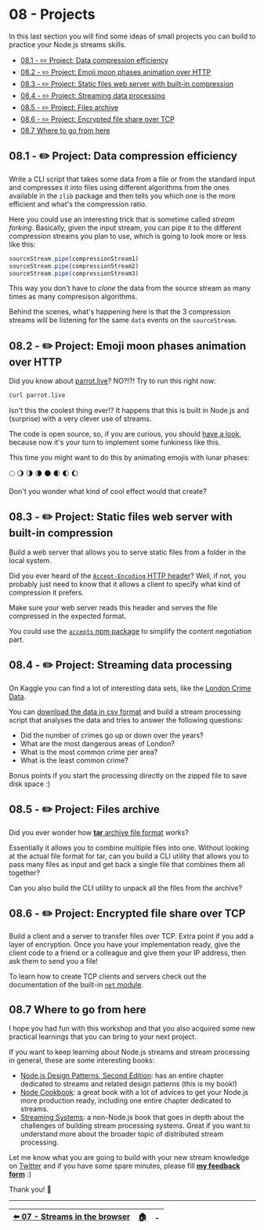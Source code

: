 # 08 - Projects

In this last section you will find some ideas of small projects you can build to practice your Node.js streams skills.

 - [08.1 - ✏️ Project: Data compression efficiency](#081---️-project-data-compression-efficiency)
 - [08.2 - ✏️ Project: Emoji moon phases animation over HTTP](#082---️-project-emoji-moon-phases-animation-over-http)
 - [08.3 - ✏️ Project: Static files web server with built-in compression](#083---️-project-static-files-web-server-with-built-in-compression)
 - [08.4 - ✏️ Project: Streaming data processing](#084---️-project-streaming-data-processing)
 - [08.5 - ✏️ Project: Files archive](#085---️-project-files-archive)
 - [08.6 - ✏️ Project: Encrypted file share over TCP](#086---️-project-encrypted-file-share-over-tcp)
 - [08.7 Where to go from here](#087-where-to-go-from-here)


## 08.1 - ✏️ Project: Data compression efficiency

Write a CLI script that takes some data from a file or from the standard input and compresses it into files using different algorithms from the ones available in the `zlib` package and then tells you which one is the more efficient and what's the compression ratio.

Here you could use an interesting trick that is sometime called *stream forking*. Basically, given the input stream, you can pipe it to the different compression streams you plan to use, which is going to look more or less like this:

```javascript
sourceStream.pipe(compressionStream1)
sourceStream.pipe(compressionStream2)
sourceStream.pipe(compressionStream3)
```

This way you don't have to *clone* the data from the source stream as many times as many compresison algorithms.

Behind the scenes, what's happening here is that the 3 compression streams will be listening for the same `data` events on the `sourceStream`.


## 08.2 - ✏️ Project: Emoji moon phases animation over HTTP

Did you know about [parrot.live](http://parrot.live)? NO?!?! Try to run this right now:

```bash
curl parrot.live
```

Isn't this the coolest thing ever!?
It happens that this is built in Node.js and (surprise) with a very clever use of streams.

The code is open source, so, if you are curious, you should [have a look](https://github.com/hugomd/parrot.live), because now it's your turn to implement some funkiness like this.

This time you might want to do this by animating emojis with lunar phases:

🌕 🌖 🌗 🌘 🌑 🌒 🌓 🌔

Don't you wonder what kind of cool effect would that create?


## 08.3 - ✏️ Project: Static files web server with built-in compression

Build a web server that allows you to serve static files from a folder in the local system.

Did you ever heard of the [`Accept-Encoding` HTTP header](https://developer.mozilla.org/en-US/docs/Web/HTTP/Headers/Accept-Encoding)? Well, if not, you probably just need to know that it allows a client to specify what kind of compression it prefers.

Make sure your web server reads this header and serves the file compressed in the expected format.

You could use the [`accepts` npm package](https://www.npmjs.com/package/accepts) to simplify the content negotiation part.


## 08.4 - ✏️ Project: Streaming data processing

On Kaggle you can find a lot of interesting data sets, like the [London Crime Data](https://www.kaggle.com/jboysen/london-crime/).

You can [download the data in csv format](https://www.kaggle.com/jboysen/london-crime/downloads/london-crime.zip/1) and build a stream processing script that analyses the data and tries to answer the following questions:

- Did the number of crimes go up or down over the years?
- What are the most dangerous areas of London?
- What is the most common crime per area?
- What is the least common crime?

Bonus points if you start the processing directly on the zipped file to save disk space :)


## 08.5 - ✏️ Project: Files archive

Did you ever wonder how [**tar** archive file format](https://en.wikipedia.org/wiki/Tar_(computing)) works?

Essentially it allows you to combine multiple files into one. Without looking at the actual file format for tar, can you build a CLI utility that allows you to pass many files as input and get back a single file that combines them all together?

Can you also build the CLI utility to unpack all the files from the archive?


## 08.6 - ✏️ Project: Encrypted file share over TCP

Build a client and a server to transfer files over TCP. Extra point if you add a layer of encryption. Once you have your implementation ready, give the client code to a friend or a colleague and give them your IP address, then ask them to send you a file!

To learn how to create TCP clients and servers check out the documentation of the built-in [`net` module](https://nodejs.org/api/net.html#net_class_net_server).


## 08.7 Where to go from here

I hope you had fun with this workshop and that you also acquired some new practical learnings that you can bring to your next project.

If you want to keep learning about Node.js streams and stream processing in general, these are some interesting books:

 - [Node.js Design Patterns, Second Edition](http://amzn.to/2bB58Ic): has an entire chapter dedicated to streams and related design patterns (this is my book!)
 - [Node Cookbook](https://www.packtpub.com/web-development/node-cookbook-third-edition): a great book with a lot of advices to get your Node.js more production ready, including one entire chapter dedicated to streams.
 - [Streaming Systems](http://streamingsystems.net/): a non-Node.js book that goes in depth about the challenges of building stream processing systems. Great if you want to understand more about the broader topic of distributed stream processing.

Let me know what you are going to build with your new stream knowledge on [Twitter](https://twitter.com/loige) and if you have some spare minutes, please fill [**my feedback form**](https://loige.link/streams-workshop-feedback) :)

Thank you! 👋

---

| [⬅️ 07 - Streams in the browser](/07-streams-in-the-browser/README.md) | [🏠](/README.md)| - |
|:--------------|:------:|------------------------------------------------:|
